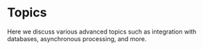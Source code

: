 # Topics

Here we discuss various advanced topics such as integration with databases, asynchronous processing, and more.